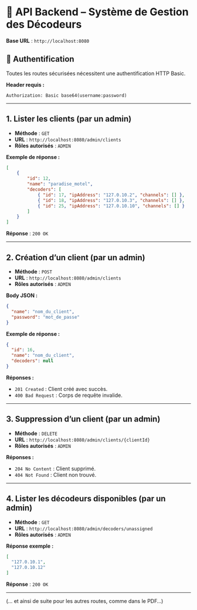 # 📘 API Backend – Système de Gestion des Décodeurs

**Base URL** : `http://localhost:8080`

## 🔐 Authentification

Toutes les routes sécurisées nécessitent une authentification HTTP Basic.

**Header requis :**

```
Authorization: Basic base64(username:password)
```

---

## 1. Lister les clients (par un admin)

- **Méthode** : `GET`
- **URL** : `http://localhost:8080/admin/clients`
- **Rôles autorisés** : `ADMIN`

**Exemple de réponse :**

```json
[
    {
        "id": 12,
        "name": "paradise_motel",
        "decoders": [
            { "id": 17, "ipAddress": "127.0.10.2", "channels": [] },
            { "id": 18, "ipAddress": "127.0.10.3", "channels": [] },
            { "id": 25, "ipAddress": "127.0.10.10", "channels": [] }
        ]
    }
]
```

**Réponse** : `200 OK`

---

## 2. Création d’un client (par un admin)

- **Méthode** : `POST`
- **URL** : `http://localhost:8080/admin/clients`
- **Rôles autorisés** : `ADMIN`

**Body JSON :**

```json
{
  "name": "nom_du_client",
  "password": "mot_de_passe"
}
```

**Exemple de réponse :**

```json
{
  "id": 16,
  "name": "nom_du_client",
  "decoders": null
}
```

**Réponses :**
- `201 Created` : Client créé avec succès.
- `400 Bad Request` : Corps de requête invalide.

---

## 3. Suppression d’un client (par un admin)

- **Méthode** : `DELETE`
- **URL** : `http://localhost:8080/admin/clients/{clientId}`
- **Rôles autorisés** : `ADMIN`

**Réponses :**
- `204 No Content` : Client supprimé.
- `404 Not Found` : Client non trouvé.

---

## 4. Lister les décodeurs disponibles (par un admin)

- **Méthode** : `GET`
- **URL** : `http://localhost:8080/admin/decoders/unassigned`
- **Rôles autorisés** : `ADMIN`

**Réponse exemple :**

```json
[
  "127.0.10.1",
  "127.0.10.12"
]
```

**Réponse** : `200 OK`

---

(… et ainsi de suite pour les autres routes, comme dans le PDF…)